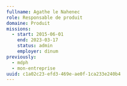 ```yaml
---
fullname: Agathe le Nahenec
role: Responsable de produit
domaine: Produit
missions:
  - start: 2015-06-01
    end: 2023-03-17
    status: admin
    employer: dinum
previously:
  - mdph
  - mon-entreprise
uuid: c1a02c23-efd3-469e-ae0f-1ca233e240b4
---
```


